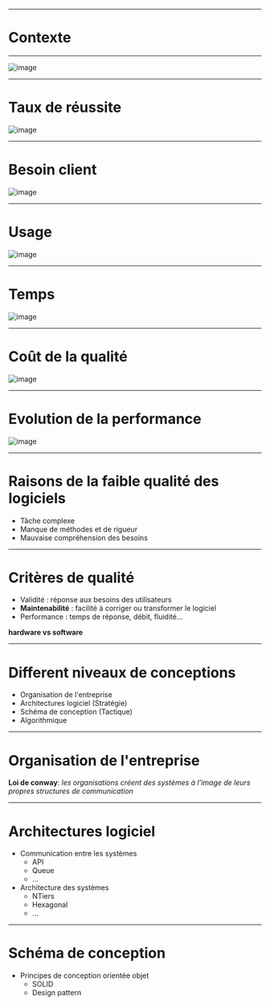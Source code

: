 
---

# Contexte
---

 ![image](./assets/everything-is-fine-itsfine.gif)

---
# Taux de réussite

![image](./assets/chaosreport.png)

---

  # Besoin client
 ![image](./assets/gestion_projet_balancoire.jpg)

---

# Usage
![image](./assets/fonctionnalités.png)

---
 # Temps
![image](./assets/NOTime.jfif)

---
 # Coût de la qualité
 ![image](./assets/CostOfDefect.webp)

---
  # Evolution de la performance
 ![image](./assets/ProductivityByRelease.webp)

---

 # Raisons de la faible qualité des logiciels
* Tâche complexe
* Manque de méthodes et de rigueur
* Mauvaise compréhension des besoins

---
 # Critères de qualité
* Validité : réponse aux besoins des utilisateurs
* **Maintenabilité** : facilité à corriger ou transformer le logiciel
* Performance : temps de réponse, débit, fluidité...

**hardware vs software**

---
# Different niveaux de conceptions

* Organisation de l'entreprise
* Architectures logiciel (Stratégie)
* Schéma de conception (Tactique)
* Algorithmique

---
 # Organisation de l'entreprise

**Loi de conway**:
 _les organisations créent des systèmes à l’image de leurs propres structures de communication_

---
 # Architectures logiciel

* Communication entre les systèmes
    * API
    * Queue
    * ...
* Architecture des systèmes
    * NTiers
    * Hexagonal
    * ...

---
# Schéma de conception

 * Principes de conception orientée objet
    * SOLID
    * Design pattern

